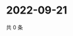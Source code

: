 # 2022-09-21

共 0 条

<!-- BEGIN WEIBO -->
<!-- 最后更新时间 Wed Sep 21 2022 23:18:28 GMT+0800 (China Standard Time) -->

<!-- END WEIBO -->
